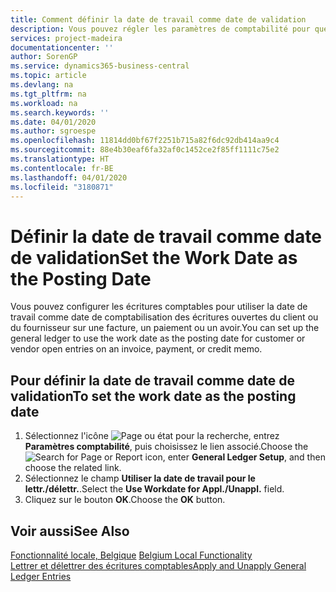 ```yaml
---
title: Comment définir la date de travail comme date de validation
description: Vous pouvez régler les paramètres de comptabilité pour que la date de travail soit utilisée comme date de validation pour les écritures client ou fournisseur ouvertes sur une facture, un paiement ou un avoir.
services: project-madeira
documentationcenter: ''
author: SorenGP
ms.service: dynamics365-business-central
ms.topic: article
ms.devlang: na
ms.tgt_pltfrm: na
ms.workload: na
ms.search.keywords: ''
ms.date: 04/01/2020
ms.author: sgroespe
ms.openlocfilehash: 11814dd0bf67f2251b715a82f6dc92db414aa9c4
ms.sourcegitcommit: 88e4b30eaf6fa32af0c1452ce2f85ff1111c75e2
ms.translationtype: HT
ms.contentlocale: fr-BE
ms.lasthandoff: 04/01/2020
ms.locfileid: "3180871"
---
```

# <a name="set-the-work-date-as-the-posting-date"></a><span data-ttu-id="2a35d-103">Définir la date de travail comme date de validation</span><span class="sxs-lookup"><span data-stu-id="2a35d-103">Set the Work Date as the Posting Date</span></span>
<span data-ttu-id="2a35d-104">Vous pouvez configurer les écritures comptables pour utiliser la date de travail comme date de comptabilisation des écritures ouvertes du client ou du fournisseur sur une facture, un paiement ou un avoir.</span><span class="sxs-lookup"><span data-stu-id="2a35d-104">You can set up the general ledger to use the work date as the posting date for customer or vendor open entries on an invoice, payment, or credit memo.</span></span>  

## <a name="to-set-the-work-date-as-the-posting-date"></a><span data-ttu-id="2a35d-105">Pour définir la date de travail comme date de validation</span><span class="sxs-lookup"><span data-stu-id="2a35d-105">To set the work date as the posting date</span></span>  

1.  <span data-ttu-id="2a35d-106">Sélectionnez l'icône ![Page ou état pour la recherche](../../media/ui-search/search_small.png "Icône Page ou état pour la recherche"), entrez **Paramètres comptabilité**, puis choisissez le lien associé.</span><span class="sxs-lookup"><span data-stu-id="2a35d-106">Choose the ![Search for Page or Report](../../media/ui-search/search_small.png "Search for Page or Report icon") icon, enter **General Ledger Setup**, and then choose the related link.</span></span>  
2.  <span data-ttu-id="2a35d-107">Sélectionnez le champ **Utiliser la date de travail pour le lettr./délettr.**.</span><span class="sxs-lookup"><span data-stu-id="2a35d-107">Select the **Use Workdate for Appl./Unappl.** field.</span></span>  
3.  <span data-ttu-id="2a35d-108">Cliquez sur le bouton **OK**.</span><span class="sxs-lookup"><span data-stu-id="2a35d-108">Choose the **OK** button.</span></span>  

## <a name="see-also"></a><span data-ttu-id="2a35d-109">Voir aussi</span><span class="sxs-lookup"><span data-stu-id="2a35d-109">See Also</span></span>  
 <span data-ttu-id="2a35d-110">[Fonctionnalité locale, Belgique](belgium-local-functionality.md) </span><span class="sxs-lookup"><span data-stu-id="2a35d-110">[Belgium Local Functionality](belgium-local-functionality.md) </span></span>  
 [<span data-ttu-id="2a35d-111">Lettrer et délettrer des écritures comptables</span><span class="sxs-lookup"><span data-stu-id="2a35d-111">Apply and Unapply General Ledger Entries</span></span>](how-to-apply-and-unapply-general-ledger-entries.md)

